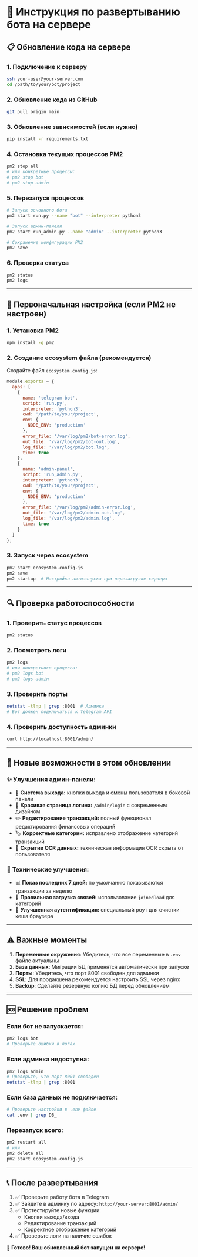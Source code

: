 # 🚀 Инструкция по развертыванию бота на сервере

## 📋 Обновление кода на сервере

### 1. **Подключение к серверу**
```bash
ssh your-user@your-server.com
cd /path/to/your/bot/project
```

### 2. **Обновление кода из GitHub**
```bash
git pull origin main
```

### 3. **Обновление зависимостей (если нужно)**
```bash
pip install -r requirements.txt
```

### 4. **Остановка текущих процессов PM2**
```bash
pm2 stop all
# или конкретные процессы:
# pm2 stop bot
# pm2 stop admin
```

### 5. **Перезапуск процессов**
```bash
# Запуск основного бота
pm2 start run.py --name "bot" --interpreter python3

# Запуск админ-панели
pm2 start run_admin.py --name "admin" --interpreter python3

# Сохранение конфигурации PM2
pm2 save
```

### 6. **Проверка статуса**
```bash
pm2 status
pm2 logs
```

---

## 🔧 Первоначальная настройка (если PM2 не настроен)

### 1. **Установка PM2**
```bash
npm install -g pm2
```

### 2. **Создание ecosystem файла (рекомендуется)**
Создайте файл `ecosystem.config.js`:
```javascript
module.exports = {
  apps: [
    {
      name: 'telegram-bot',
      script: 'run.py',
      interpreter: 'python3',
      cwd: '/path/to/your/project',
      env: {
        NODE_ENV: 'production'
      },
      error_file: '/var/log/pm2/bot-error.log',
      out_file: '/var/log/pm2/bot-out.log',
      log_file: '/var/log/pm2/bot.log',
      time: true
    },
    {
      name: 'admin-panel',
      script: 'run_admin.py',
      interpreter: 'python3',
      cwd: '/path/to/your/project',
      env: {
        NODE_ENV: 'production'
      },
      error_file: '/var/log/pm2/admin-error.log',
      out_file: '/var/log/pm2/admin-out.log',
      log_file: '/var/log/pm2/admin.log',
      time: true
    }
  ]
};
```

### 3. **Запуск через ecosystem**
```bash
pm2 start ecosystem.config.js
pm2 save
pm2 startup  # Настройка автозапуска при перезагрузке сервера
```

---

## 🔍 Проверка работоспособности

### 1. **Проверить статус процессов**
```bash
pm2 status
```

### 2. **Посмотреть логи**
```bash
pm2 logs
# или конкретного процесса:
# pm2 logs bot
# pm2 logs admin
```

### 3. **Проверить порты**
```bash
netstat -tlnp | grep :8001  # Админка
# Бот должен подключаться к Telegram API
```

### 4. **Проверить доступность админки**
```bash
curl http://localhost:8001/admin/
```

---

## 📱 Новые возможности в этом обновлении

### ✨ **Улучшения админ-панели:**
- 🚪 **Система выхода:** кнопки выхода и смены пользователя в боковой панели
- 🎨 **Красивая страница логина:** `/admin/login` с современным дизайном
- ✏️ **Редактирование транзакций:** полный функционал редактирования финансовых операций
- 🏷️ **Корректные категории:** исправлено отображение категорий транзакций
- 🙈 **Скрытие OCR данных:** техническая информация OCR скрыта от пользователя

### 🔧 **Технические улучшения:**
- 📊 **Показ последних 7 дней:** по умолчанию показываются транзакции за неделю
- 🔗 **Правильная загрузка связей:** использование `joinedload` для категорий
- 🔐 **Улучшенная аутентификация:** специальный роут для очистки кеша браузера

---

## ⚠️ Важные моменты

1. **Переменные окружения**: Убедитесь, что все переменные в `.env` файле актуальны
2. **База данных**: Миграции БД применятся автоматически при запуске
3. **Порты**: Убедитесь, что порт 8001 свободен для админки
4. **SSL**: Для продакшена рекомендуется настроить SSL через nginx
5. **Backup**: Сделайте резервную копию БД перед обновлением

---

## 🆘 Решение проблем

### Если бот не запускается:
```bash
pm2 logs bot
# Проверьте ошибки в логах
```

### Если админка недоступна:
```bash
pm2 logs admin
# Проверьте, что порт 8001 свободен
netstat -tlnp | grep :8001
```

### Если база данных не подключается:
```bash
# Проверьте настройки в .env файле
cat .env | grep DB_
```

### Перезапуск всего:
```bash
pm2 restart all
# или
pm2 delete all
pm2 start ecosystem.config.js
```

---

## 📞 После развертывания

1. ✅ Проверьте работу бота в Telegram
2. ✅ Зайдите в админку по адресу: `http://your-server:8001/admin/`
3. ✅ Протестируйте новые функции:
   - Кнопки выхода/входа
   - Редактирование транзакций
   - Корректное отображение категорий
4. ✅ Проверьте логи на наличие ошибок

**🎉 Готово! Ваш обновленный бот запущен на сервере!**